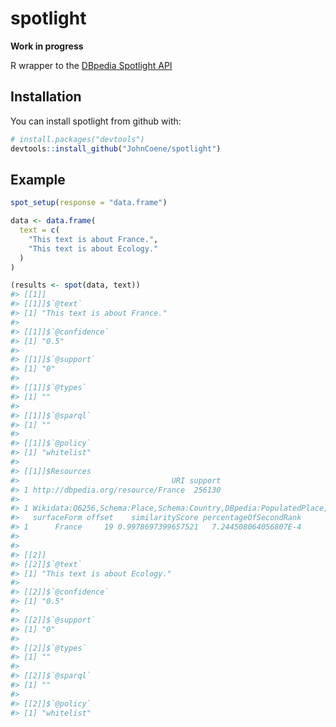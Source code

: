 
<!-- README.md is generated from README.Rmd. Please edit that file -->

# spotlight

**Work in progress**

R wrapper to the [DBpedia Spotlight
API](http://www.dbpedia-spotlight.org/)

## Installation

You can install spotlight from github with:

``` r
# install.packages("devtools")
devtools::install_github("JohnCoene/spotlight")
```

## Example

``` r
spot_setup(response = "data.frame")

data <- data.frame(
  text = c(
    "This text is about France.",
    "This text is about Ecology."
  )
)

(results <- spot(data, text))
#> [[1]]
#> [[1]]$`@text`
#> [1] "This text is about France."
#> 
#> [[1]]$`@confidence`
#> [1] "0.5"
#> 
#> [[1]]$`@support`
#> [1] "0"
#> 
#> [[1]]$`@types`
#> [1] ""
#> 
#> [[1]]$`@sparql`
#> [1] ""
#> 
#> [[1]]$`@policy`
#> [1] "whitelist"
#> 
#> [[1]]$Resources
#>                                  URI support
#> 1 http://dbpedia.org/resource/France  256130
#>                                                                                                              types
#> 1 Wikidata:Q6256,Schema:Place,Schema:Country,DBpedia:PopulatedPlace,DBpedia:Place,DBpedia:Location,DBpedia:Country
#>   surfaceForm offset    similarityScore percentageOfSecondRank
#> 1      France     19 0.9978697399657521   7.244508064056807E-4
#> 
#> 
#> [[2]]
#> [[2]]$`@text`
#> [1] "This text is about Ecology."
#> 
#> [[2]]$`@confidence`
#> [1] "0.5"
#> 
#> [[2]]$`@support`
#> [1] "0"
#> 
#> [[2]]$`@types`
#> [1] ""
#> 
#> [[2]]$`@sparql`
#> [1] ""
#> 
#> [[2]]$`@policy`
#> [1] "whitelist"
```
